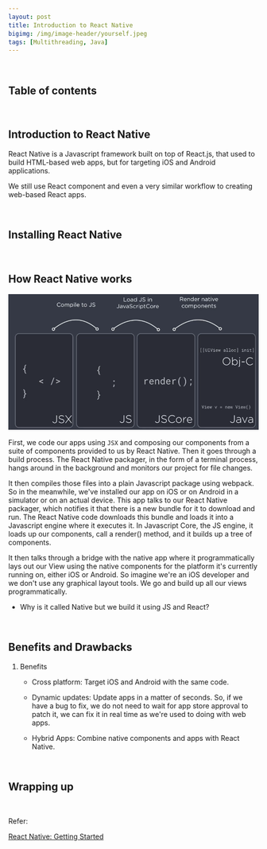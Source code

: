 ```yaml
---
layout: post
title: Introduction to React Native
bigimg: /img/image-header/yourself.jpeg
tags: [Multithreading, Java]
---
```





<br>

## Table of contents





<br>

## Introduction to React Native

React Native is a Javascript framework built on top of React.js, that used to build HTML-based web apps, but for targeting iOS and Android applications.

We still use React component and even a very similar workflow to creating web-based React apps.

<br>

## Installing React Native






<br>

## How React Native works

![](../img/React/react-native/how-react-native-works.png)

First, we code our apps using ```JSX``` and composing our components from a suite of components provided to us by React Native. Then it goes through a build process. The React Native packager, in the form of a terminal process, hangs around in the background and monitors our project for file changes.

It then compiles those files into a plain Javascript package using webpack. So in the meanwhile, we've installed our app on iOS or on Android in a simulator or on an actual device. This app talks to our React Native packager, which notifies it that there is a new bundle for it to download and run. The React Native code downloads this bundle and loads it into a Javascript engine where it executes it. In Javascript Core, the JS engine, it loads up our components, call a render() method, and it builds up a tree of components.

It then talks through a bridge with the native app where it programmatically lays out our View using the native components for the platform it's currently running on, either iOS or Android. So imagine we're an iOS developer and we don't use any graphical layout tools. We go and build up all our views programmatically.

- Why is it called Native but we build it using JS and React?

<br>

## Benefits and Drawbacks
1. Benefits

    - Cross platform: Target iOS and Android with the same code.

    - Dynamic updates: Update apps in a matter of seconds. So, if we have a bug to fix, we do not need to wait for app store approval to patch it, we can fix it in real time as we're used to doing with web apps.

    - Hybrid Apps: Combine native components and apps with React Native.

<br>

## Wrapping up




<br>

Refer:

[React Native: Getting Started](https://app.pluralsight.com/library/courses/react-native-getting-started/table-of-contents)